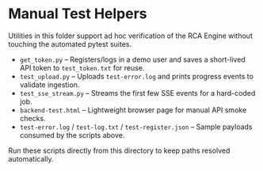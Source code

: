 # Manual Test Helpers

Utilities in this folder support ad hoc verification of the RCA Engine without touching the automated pytest suites.

- `get_token.py` – Registers/logs in a demo user and saves a short-lived API token to `test_token.txt` for reuse.
- `test_upload.py` – Uploads `test-error.log` and prints progress events to validate ingestion.
- `test_sse_stream.py` – Streams the first few SSE events for a hard-coded job.
- `backend-test.html` – Lightweight browser page for manual API smoke checks.
- `test-error.log` / `test-log.txt` / `test-register.json` – Sample payloads consumed by the scripts above.

Run these scripts directly from this directory to keep paths resolved automatically.
